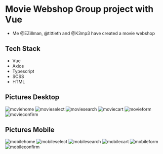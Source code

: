# Movie Webshop Group project with Vue
- Me @EZillman, @tittieth and @K3mp3 have created a movie webshop

## Tech Stack
- Vue
- Axios
- Typescript
- SCSS
- HTML

## Pictures Desktop
![moviehome](https://github.com/EZillman/movie-webshop/assets/115026065/f5135e4e-63a5-4bd1-a495-c3a807cb8aeb)
![movieselect](https://github.com/EZillman/movie-webshop/assets/115026065/7708ab10-9ce2-42e1-9c36-625b0e9b8152)
![moviesearch](https://github.com/EZillman/movie-webshop/assets/115026065/57f8e327-7487-4608-831b-6222b4e3d78d)
![moviecart](https://github.com/EZillman/movie-webshop/assets/115026065/6eadcc15-953e-423d-b9d8-de8e9df550a4)
![movieform](https://github.com/EZillman/movie-webshop/assets/115026065/dd2d73ea-7a8f-4b68-9a28-b8228898c1f7)
![movieconfirm](https://github.com/EZillman/movie-webshop/assets/115026065/22737744-d024-4def-ae31-3d59219d391b)

## Pictures Mobile
![mobilehome](https://github.com/EZillman/movie-webshop/assets/115026065/f393065e-7d1b-4c96-965c-23e103a1e983)
![mobileselect](https://github.com/EZillman/movie-webshop/assets/115026065/e0761117-9455-4ebb-860d-b74dd72c9985)
![mobilesearch](https://github.com/EZillman/movie-webshop/assets/115026065/dd8c6429-8eca-461a-b0a8-d557ff67e76f)
![mobilecart](https://github.com/EZillman/movie-webshop/assets/115026065/f141d1b7-cf12-41da-9e62-b692862bbd45)
![mobileform](https://github.com/EZillman/movie-webshop/assets/115026065/1f04abf2-d732-4880-979c-ba6df6c49fb7)
![mobileconfirm](https://github.com/EZillman/movie-webshop/assets/115026065/00fb8503-cd95-44cb-87fc-214b4d840f72)
